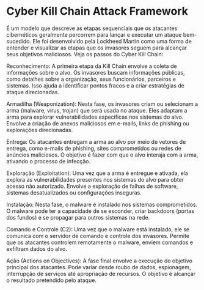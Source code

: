 # Cyber Kill Chain Attack Framework
É um modelo que descreve as etapas sequenciais que os atacantes cibernéticos geralmente percorrem para lançar e executar um ataque bem-sucedido. Ele foi desenvolvido pela Lockheed Martin como uma forma de entender e visualizar as etapas que os invasores seguem para alcançar seus objetivos maliciosos. Veja os passos do Cyber Kill Chain:

Reconhecimento: A primeira etapa da Kill Chain envolve a coleta de informações sobre o alvo. Os invasores buscam informações públicas, como detalhes sobre a organização, seus funcionários, parceiros e sistemas. Isso ajuda a identificar pontos fracos e a criar estratégias de ataque direcionadas.

Armadilha (Weaponization): Nesta fase, os invasores criam ou selecionam a arma (malware, vírus, trojan) que será usada no ataque. Eles adaptam a arma para explorar vulnerabilidades específicas nos sistemas do alvo. Envolve a criação de anexos maliciosos em e-mails, links de phishing ou explorações direcionadas.

Entrega: Os atacantes entregam a arma ao alvo por meio de vetores de entrega, como e-mails de phishing, sites comprometidos ou redes de anúncios maliciosos. O objetivo é fazer com que o alvo interaja com a arma, ativando o processo de infecção.

Exploração (Exploitation): Uma vez que a arma é entregue e ativada, ela explora as vulnerabilidades presentes nos sistemas do alvo para obter acesso não autorizado. Envolve a exploração de falhas de software, sistemas desatualizados ou configurações inseguras.

Instalação: Nesta fase, o malware é instalado nos sistemas comprometidos. O malware pode ter a capacidade de se esconder, criar backdoors (portas dos fundos) e se propagar para outros sistemas na rede.

Comando e Controle (C2): Uma vez que o malware está instalado, ele se comunica com o servidor de comando e controle dos invasores. Permite que os atacantes controlem remotamente o malware, enviem comandos e exfiltram dados do alvo.

Ação (Actions on Objectives): A fase final envolve a execução do objetivo principal dos atacantes. Pode variar desde roubo de dados, espionagem, interrupção de serviços até apropriação de recursos. O objetivo é alcançar o resultado pretendido pelo ataque.